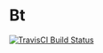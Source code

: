 # Bt
[![TravisCI Build Status](https://travis-ci.org/deepcake/bt.svg?branch=master)](https://travis-ci.org/deepcake/bt)